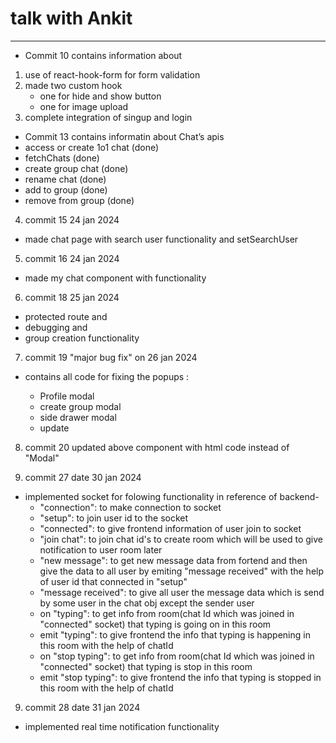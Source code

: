 # talk with Ankit

---

- Commit 10 contains information about

1. use of react-hook-form for form validation
2. made two custom hook
   - one for hide and show button
   - one for image upload
3. complete integration of singup and login

- Commit 13 contains informatin about
  Chat’s apis
- access or create 1o1 chat (done)
- fetchChats (done)
- create group chat (done)
- rename chat (done)
- add to group (done)
- remove from group (done)

4. commit 15 24 jan 2024

- made chat page with search user functionality and setSearchUser

5. commit 16 24 jan 2024

- made my chat component with functionality

6. commit 18 25 jan 2024

- protected route and
- debugging and
- group creation functionality

7. commit 19 "major bug fix" on 26 jan 2024

- contains all code for fixing the popups :

  - Profile modal
  - create group modal
  - side drawer modal
  - update

8. commit 20 updated above component with html code instead of "Modal"

9. commit 27 date 30 jan 2024

- implemented socket for folowing functionality in reference of backend-
  - "connection": to make connection to socket
  - "setup": to join user id to the socket
  - "connected": to give frontend information of user join to socket
  - "join chat": to join chat id's to create room which will be used
    to give notification to user room later
  - "new message": to get new message data from fortend and then give
    the data to all user by emiting "message received" with the help
    of user id that connected in "setup"
  - "message received": to give all user the message data which is
    send by some user in the chat obj except the sender user
  - on "typing": to get info from room(chat Id which was joined in
    "connected" socket) that typing is going on in this room
  - emit "typing": to give frontend the info that typing is happening
    in this room with the help of chatId
  - on "stop typing": to get info from room(chat Id which was joined in
    "connected" socket) that typing is stop in this room
  - emit "stop typing": to give frontend the info that typing is stopped
    in this room with the help of chatId

9. commit 28 date 31 jan 2024

- implemented real time notification functionality
